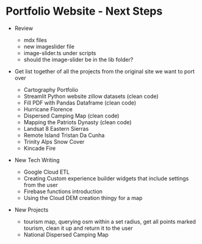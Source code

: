 # Portfolio Website - Next Steps

- Review
  - mdx files
  - new imageslider file
  - image-slider.ts under scripts
  - should the image-slider be in the lib folder?

- Get list together of all the projects from the original site we want to port over
  - Cartography Portfolio
  - Streamlit Python website zillow datasets (clean code)
  - Fill PDF with Pandas Dataframe (clean code)
  - Hurricane Florence
  - Dispersed Camping Map (clean code)
  - Mapping the Patriots Dynasty (clean code)
  - Landsat 8 Eastern Sierras
  - Remote Island Tristan Da Cunha
  - Trinity Alps Snow Cover
  - Kincade Fire

- New Tech Writing
  - Google Cloud ETL
  - Creating Custom experience builder widgets that include settings from the user
  - Firebase functions introduction
  - Using the Cloud DEM creation thingy for a map

- New Projects
  - tourism map, querying osm within a set radius, get all points marked tourism, clean it up and return it to the user
  - National Dispersed Camping Map